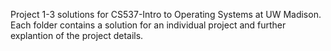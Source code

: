 Project 1-3 solutions for CS537-Intro to Operating Systems at UW Madison.
Each folder contains a solution for an individual project and further explantion of the project details.

